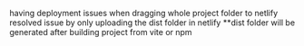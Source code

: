 having deployment issues when dragging whole project folder to netlify
resolved issue by only uploading the dist folder in netlify
**dist folder will be generated after building project from vite or npm